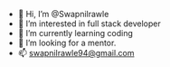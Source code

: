 - 👋 Hi, I’m @Swapnilrawle
- 👀 I’m interested in full stack developer 
- 🌱 I’m currently learning coding 
- 💞️ I’m looking for a mentor.
- 📫 swapnilrawle94@gmail.com

<!---
Swapnilrawle/Swapnilrawle is a ✨ special ✨ repository because its `README.md` (this file) appears on your GitHub profile.
You can click the Preview link to take a look at your changes.
--->
